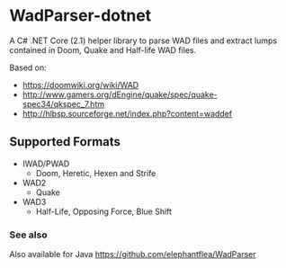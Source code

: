 # WadParser-dotnet
A C# .NET Core (2.1) helper library to parse WAD files and extract lumps contained in Doom, Quake and Half-life WAD files.

Based on:
* https://doomwiki.org/wiki/WAD
* http://www.gamers.org/dEngine/quake/spec/quake-spec34/qkspec_7.htm
* http://hlbsp.sourceforge.net/index.php?content=waddef

## Supported Formats
* IWAD/PWAD
  * Doom, Heretic, Hexen and Strife
* WAD2
  * Quake
* WAD3
  * Half-Life, Opposing Force, Blue Shift
### See also
Also available for Java https://github.com/elephantflea/WadParser